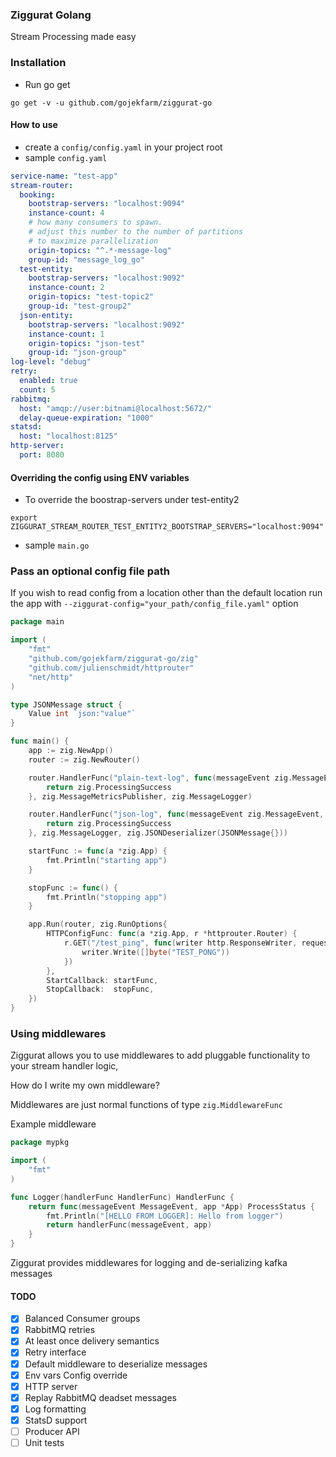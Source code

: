 ### Ziggurat Golang
Stream Processing made easy

### Installation

- Run go get
```shell script
go get -v -u github.com/gojekfarm/ziggurat-go                                                                                                                                                       
```

#### How to use
- create a `config/config.yaml` in your project root
- sample `config.yaml`
```yaml
service-name: "test-app"
stream-router:
  booking:
    bootstrap-servers: "localhost:9094"
    instance-count: 4
    # how many consumers to spawn.
    # adjust this number to the number of partitions
    # to maximize parallelization
    origin-topics: "^.*-message-log"
    group-id: "message_log_go"
  test-entity:
    bootstrap-servers: "localhost:9092"
    instance-count: 2
    origin-topics: "test-topic2"
    group-id: "test-group2"
  json-entity:
    bootstrap-servers: "localhost:9092"
    instance-count: 1
    origin-topics: "json-test"
    group-id: "json-group"
log-level: "debug"
retry:
  enabled: true
  count: 5
rabbitmq:
  host: "amqp://user:bitnami@localhost:5672/"
  delay-queue-expiration: "1000"
statsd:
  host: "localhost:8125"
http-server:
  port: 8080
```
#### Overriding the config using ENV variables
- To override the boostrap-servers under test-entity2
```shell script
export ZIGGURAT_STREAM_ROUTER_TEST_ENTITY2_BOOTSTRAP_SERVERS="localhost:9094"
```


- sample `main.go`
### Pass an optional config file path
If you wish to read config from a location other than the default location run the app with `--ziggurat-config="your_path/config_file.yaml"` option

```go
package main

import (
	"fmt"
	"github.com/gojekfarm/ziggurat-go/zig"
	"github.com/julienschmidt/httprouter"
	"net/http"
)

type JSONMessage struct {
	Value int `json:"value"`
}

func main() {
	app := zig.NewApp()
	router := zig.NewRouter()

	router.HandlerFunc("plain-text-log", func(messageEvent zig.MessageEvent, a *zig.App) zig.ProcessStatus {
		return zig.ProcessingSuccess
	}, zig.MessageMetricsPublisher, zig.MessageLogger)

	router.HandlerFunc("json-log", func(messageEvent zig.MessageEvent, app *zig.App) zig.ProcessStatus {
		return zig.ProcessingSuccess
	}, zig.MessageLogger, zig.JSONDeserializer(JSONMessage{}))

	startFunc := func(a *zig.App) {
		fmt.Println("starting app")
	}

	stopFunc := func() {
		fmt.Println("stopping app")
	}

	app.Run(router, zig.RunOptions{
		HTTPConfigFunc: func(a *zig.App, r *httprouter.Router) {
			r.GET("/test_ping", func(writer http.ResponseWriter, request *http.Request, params httprouter.Params) {
				writer.Write([]byte("TEST_PONG"))
			})
		},
		StartCallback: startFunc,
		StopCallback:  stopFunc,
	})
}
```

### Using middlewares
Ziggurat allows you to use middlewares to add pluggable functionality to your stream handler logic,

How do I write my own middleware? 

Middlewares are just normal functions of type `zig.MiddlewareFunc` 

Example middleware

```go
package mypkg

import (
	"fmt"
)

func Logger(handlerFunc HandlerFunc) HandlerFunc {
	return func(messageEvent MessageEvent, app *App) ProcessStatus {
		fmt.Println("[HELLO FROM LOGGER]: Hello from logger")
		return handlerFunc(messageEvent, app)
	}
}
```
Ziggurat provides  middlewares for logging and de-serializing kafka messages


#### TODO
- [x] Balanced Consumer groups
- [x] RabbitMQ retries
- [x] At least once delivery semantics
- [x] Retry interface
- [x] Default middleware to deserialize messages
- [x] Env vars Config override
- [x] HTTP server
- [x] Replay RabbitMQ deadset messages
- [x] Log formatting
- [x] StatsD support
- [ ] Producer API
- [ ] Unit tests

